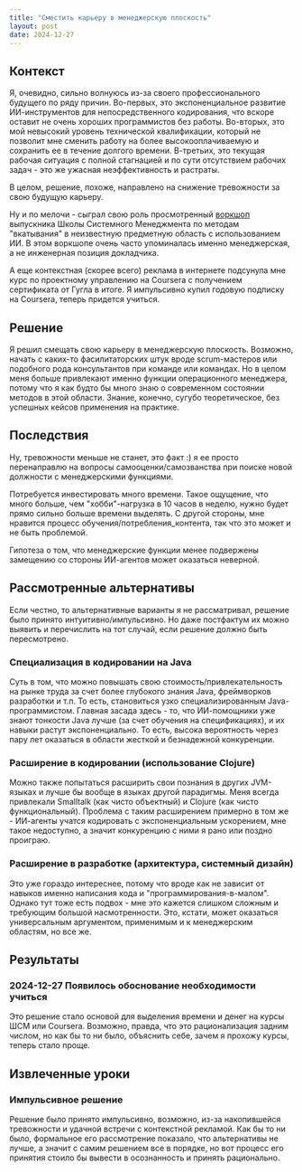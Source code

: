 ```yaml
---
title: "Сместить карьеру в менеджерскую плоскость"
layout: post
date: 2024-12-27
---
```


## Контекст
Я, очевидно, сильно волнуюсь из-за своего профессионального будущего по ряду причин. Во-первых, это 
экспоненциальное развитие ИИ-инструментов для непосредственного кодирования, что вскоре оставит не очень
хороших программистов без работы. Во-вторых, это мой невысокий уровень технической квалификации, который
не позволит мне сменить работу на более высокооплачиваемую и сохранить ее в течение долгого времени.
В-третьих, это текущая рабочая ситуация с полной стагнацией и по сути отсутствием рабочих задач - это же
ужасная неэффективность и растраты.

В целом, решение, похоже, направлено на снижение тревожности за свою будущую карьеру.

Ну и по мелочи - сыграл свою роль просмотренный [воркшоп](https://www.youtube.com/watch?v=SOw0X8cl3fg)
выпускника Школы Системного Менеджмента по методам "вкатывания" в неизвестную предметную область с
использованием ИИ. В этом воркшопе очень часто упоминалась именно менеджерская, а не инженерная позиция
докладчика.

А еще контекстная (скорее всего) реклама в интернете подсунула мне курс по проектному управлению на Coursera
с получением сертификата от Гугла в итоге. Я импульсивно купил годовую подписку на Coursera, теперь придется 
учиться.

## Решение
Я решил смещать свою карьеру в менеджерскую плоскость. Возможно, начать с каких-то фасилитаторских штук
вроде scrum-мастеров или подобного рода консультантов при команде или командах. Но в целом меня больше
привлекают именно функции операционного менеджера, потому что я как будто бы много знаю о современном
состоянии методов в этой области. Знание, конечно, сугубо теоретическое, без успешных кейсов применения на
практике.

## Последствия
Ну, тревожности меньше не станет, это факт :) я ее просто перенаправлю на вопросы самооценки/самозванства
при поиске новой должности с менеджерскими функциями.

Потребуется инвестировать много времени. Такое ощущение, что много больше, чем "хобби"-нагрузка в 10 часов 
в неделю, нужно будет прямо сильно больше времени выделять. С другой стороны, мне нравится процесс 
обучения/потребления_контента, так что это может и не быть проблемой.

Гипотеза о том, что менеджерские функции менее подвержены замещению со стороны ИИ-агентов может оказаться
неверной.

## Рассмотренные альтернативы
Если честно, то альтернативные варианты я не рассматривал, решение было принято интуитивно/импульсивно.
Но даже постфактум их можно выявить и перечислить на тот случай, если решение должно быть пересмотрено.

### Специализация в кодировании на Java
Суть в том, что можно повышать свою стоимость/привлекательность на рынке труда за счет более глубокого
знания Java, фреймворков разработки и т.п. То есть, становиться узко специализированным Java-программистом.
Главная засада здесь - то, что ИИ-помощники уже знают тонкости Java лучше (за счет обучения на спецификациях),
и их навыки растут экспоненциально. То есть, высока вероятность через пару лет оказаться в области жесткой
и безнадежной конкуренции.

### Расширение в кодировании (использование Clojure)
Можно также попытаться расширить свои познания в других JVM-языках и лучше бы вообще в языках другой 
парадигмы. Меня всегда привлекали Smalltalk (как чисто объектный) и Clojure (как чисто функциональный). 
Проблема с таким расширением примерно в том же - ИИ-агенты учатся кодировать с экспоненциальным 
ускорением, мне такое недоступно, а значит конкуренцию с ними я рано или поздно проиграю.

### Расширение в разработке (архитектура, системный дизайн)
Это уже гораздо интереснее, потому что вроде как не зависит от навыков именно написания кода и 
"программирования-в-малом". Однако тут тоже есть подвох - мне это кажется слишком сложным и требующим
большой насмотренности. Это, кстати, может оказаться универсальным аргументом, применимым и к 
менеджерским областям, но все же.

## Результаты

### 2024-12-27 Появилось обоснование необходимости учиться
Это решение стало основой для выделения времени и денег на курсы ШСМ или Coursera. Возможно, правда, что
это рационализация задним числом, но как бы то ни было, объяснить себе, зачем я прохожу курсы, теперь стало
проще.

## Извлеченные уроки

### Импульсивное решение
Решение было принято импульсивно, возможно, из-за накопившейся тревожности и удачной встречи с 
контекстной рекламой. Как бы то ни было, формальное его рассмотрение показало, что альтернативы не лучше,
а значит с самим решением все в порядке, но вот процесс его принятия стоило бы вывести в осознанность и
принять рационально.
